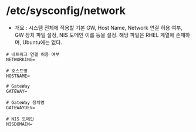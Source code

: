 /etc/sysconfig/network
======================
* 개요 : 시스템 전체에 적용할 기본 GW, Host Name, Network 연결 허용 여부, GW 장치 파일 설정, NIS 도메인 이름 등을 설정. 해당 파일은 RHEL 계열에 존재하며, Ubuntu에는 없다. 
```
# 네트워크 연결 허용 여부
NETWORKING=

# 호스트명
HOSTNAME=

# GateWay
GATEWAY=

# GateWay 장치명
GATEWAYDEV=

# NIS 도메인
NISDOMAIN=
```
